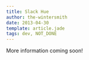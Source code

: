 ```yaml
---
title: Slack Hue
author: the-wintersmith
date: 2013-04-30
template: article.jade
tags: dev, NOT_DONE
---
```


More information coming soon!
